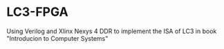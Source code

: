 # LC3-FPGA
Using Verilog and Xlinx Nexys 4 DDR to implement the ISA of LC3 in book "Introducion to Computer Systems"
